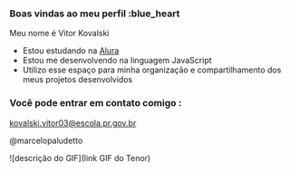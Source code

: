 ### Boas vindas ao meu perfil :blue_heart

Meu nome é Vitor Kovalski

- Estou estudando na [Alura](https://www.alura.com.br)
- Estou me desenvolvendo na linguagem JavaScript
- Utilizo esse espaço para minha organização e compartilhamento dos meus projetos desenvolvidos

### Você pode entrar em contato comigo :

kovalski.vitor03@escola.pr.gov.br

@marcelopaludetto

![descrição do GIF](link GIF do Tenor)
